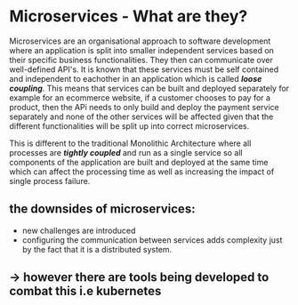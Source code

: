 # Microservices - What are they?

Microservices are an organisational approach to software development where an application is split into smaller independent services based on their specific business functionalities. They then can communicate over well-defined API's.
It is known that these services must be self contained and independent to eachother in an application which is called ***loose coupling***. This means that services can be built and deployed separately for example for an ecommerce website, if a customer chooses to pay for a product, then the APi needs to only build and deploy the payment service separately and none of the other services will be affected given that the different functionalities will be split up into correct microservices.

This is different to the traditional Monolithic Architecture where all processes are ***tightly coupled*** and run as a single service so all components of the application are built and deployed at the same time which can affect the processing time as well as increasing the impact of single process failure.


## the downsides of microservices:
- new challenges are introduced
- configuring the communication between services adds complexity just by the fact that it is a distributed system.

-> however there are tools being developed to combat this i.e kubernetes
- 
